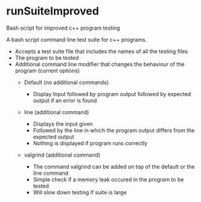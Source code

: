 runSuiteImproved
================

Bash script for improved c++ program testing

A bash script command line test suite for c++ programs.
  - Accepts a test suite file that includes the names of all the testing files
  - The program to be tested
  - Additional command line modifier that changes the behaviour of the program (current options)
    - Default (no additional commands)
      - Display Input followed by program output followed by expected output if an error is found

    - line (additional command)
      - Displays the input given
      - Followed by the line in which the program output differs from the expected output
      - Nothing is displayed if program runs correctly

    - valgrind (additional command)
      - The command valgrind can be added on top of the default or the line command
      - Simple check if a memory leak occured in the program to be tested
      - Will slow down testing if suite is large
